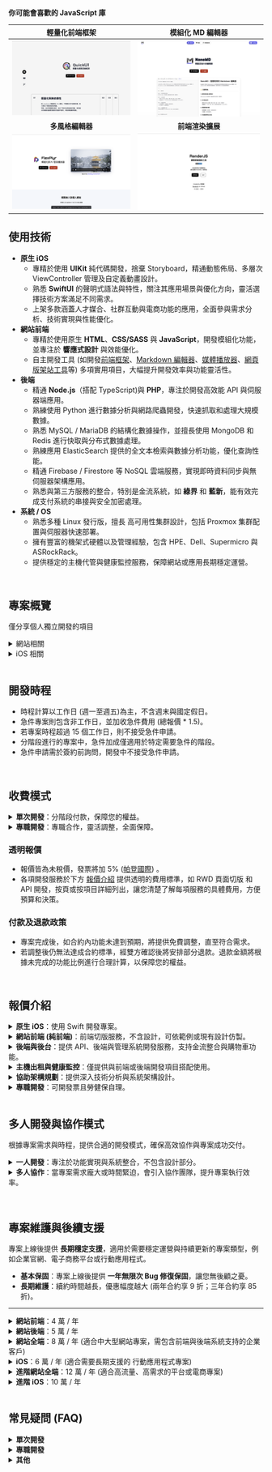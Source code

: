**你可能會喜歡的 JavaScript 庫**

| 輕量化前端框架 | 模組化 MD 編輯器 |
| :-: | :-: |
| [![](./image/QuickUI.png)](https://pardn.ltd/QuickUI) | [![](./image/NanoMD.png)](https://pardn.ltd/NanoMD) |
| **多風格編輯器** | **前端渲染擴展** |
| [![](./image/FlexPlyr.png)](https://pardn.ltd/FlexPlyr) |  [![](./image/RenderJS.png)](https://pardn.ltd/RenderJS) |

## 使用技術

- **原生 iOS**<br>
    - 專精於使用 **UIKit** 純代碼開發，捨棄 Storyboard，精通動態佈局、多層次 ViewController 管理及自定義動畫設計。
    - 熟悉 **SwiftUI** 的聲明式語法與特性，關注其應用場景與優化方向，靈活選擇技術方案滿足不同需求。
    - 上架多款涵蓋人才媒合、社群互動與電商功能的應用，全面參與需求分析、技術實現與性能優化。
- **網站前端**<br>
    - 專精於使用原生 **HTML**、**CSS/SASS** 與 **JavaScript**，開發模組化功能，並專注於 **響應式設計** 與效能優化。
    - 自主開發工具 (如開發[前端框架](https://github.com/pardnchiu/PDQuickUI)、[Markdown 編輯器](https://padn.ltd/PDMarkdownKit)、[媒體播放器](https://padn.ltd/FlexPlyr)、[網頁版架站工具](https://padn.ltd/website-builder)等) 多項實用項目，大幅提升開發效率與功能靈活性。
- **後端**<br>
    - 精通 **Node.js**（搭配 TypeScript)與 **PHP**，專注於開發高效能 API 與伺服器端應用。
    - 熟練使用 Python 進行數據分析與網路爬蟲開發，快速抓取和處理大規模數據。
    - 熟悉 MySQL / MariaDB 的結構化數據操作，並擅長使用 MongoDB 和 Redis 進行快取與分布式數據處理。
    - 熟練應用 ElasticSearch 提供的全文本檢索與數據分析功能，優化查詢性能。
    - 精通 Firebase / Firestore 等 NoSQL 雲端服務，實現即時資料同步與無伺服器架構應用。
    - 熟悉與第三方服務的整合，特別是金流系統，如 **綠界** 和 **藍新**，能有效完成支付系統的串接與安全加密處理。
- **系統 / OS**
    - 熟悉多種 Linux 發行版，擅長 高可用性集群設計，包括 Proxmox 集群配置與伺服器快速部署。
    - 擁有豐富的機架式硬體以及管理經驗，包含 HPE、Dell、Supermicro 與 ASRockRack。
    - 提供穩定的主機代管與健康監控服務，保障網站或應用長期穩定運營。

<br> 

## 專案概覽
僅分享個人獨立開發的項目

<details>
<summary>網站相關</summary>

| 名稱 | 類型 |
| :- | :- |
| [QuickUI<br>輕量化網站前端框架](https://pardn.ltd/QuickUI) | JavaScript 函式庫 | 
| [NanoMD<br>模組化 MD 編輯器](https://pardn.ltd/NanoMD) | JavaScript 函式庫 |
| [FlexPlyr<br>多風格播放器](https://pardn.ltd/FlexPlyr) | JavaScript 函式庫 |
| [PDRenderKit<br>前端渲染工具](https://github.com/pardnchiu/PDRenderKit) | JavaScript 函式庫 |
| [QuickComments<br>AI生成附註](https://marketplace.visualstudio.com/items?itemName=pardnchiu.quickcomments) | 
| [Pokemon Quest<br>寶可夢探險圖鑑](https://pardn.ltd/css-pokemon-quest) | CSS / SASS |
| [Website Builder<br>網頁版架站工具](https://padn.ltd/website-builder) | 網站前端 |
| [Web Template<br>純前端範例合輯](https://pardn.ltd/web-template) | 網站前端 |
| [Pane Desk<br>窗口管理](https://pardn.ltd/pane-desk) | 網站前端 |
| [PDPHP Async<br>依賴排序的非同步任務](https://github.com/pardnchiu/PDPHP-Async) | PHP 函式庫 |
| [PHP Blog<br>部落格範例](https://github.com/pardnchiu/php-blog) | 網站全端 |
| [JOBALL 找專家](https://joball.tw) | 媒合平台 |

</details>

<details>
<summary>iOS 相關</summary>
<br> 
    
| 名稱 | 類型 |
| :- | :- |
| [UI Reality<br>UI 設計實現合輯](https://github.com/pardnchiu/swift-UI-reality) | 範例 |
| [Firebase Messaging<br>即時訊息](https://github.com/pardnchiu/ios-firebase-messaging) | 範例 |
| [Moneybook<br>記帳軟體](https://github.com/pardnchiu/ios-moneybook) | 範例 |
| [PDPieVuew<br>圓餅圖](https://github.com/pardnchiu/swift-PDPieView) | Swift 函式庫 |
| [PDAttributed<br>文字擴展](https://github.com/pardnchiu/swift-PDAttributed) | Swift 函式庫 |
| [PDLayout<br>AutoLayout 擴展](https://github.com/pardnchiu/swift-PDLayout) | Swift 函式庫 |
| [Sakupin 釘選你的作品](https://joball.tw/photo/eaa32c96f620053cf442ad32258076b93ym) | 未發佈 |
| [JOBALL 接洽](https://appadvice.com/app/joball-e6-8e-a5-e6-b4-bd/1272878907.amp) | 已發布 |
| [NEEDS 開箱](https://appadvice.com/app/e9-96-8b-e7-ae-b1/1460355322.amp) | 已發佈 |

</details>

<br> 

## 開發時程

- 時程計算以工作日 (週一至週五)為主，不含週末與國定假日。
- 急件專案則包含非工作日，並加收急件費用 (總報價 * 1.5)。
- 若專案時程超過 15 個工作日，則不接受急件申請。
- 分階段進行的專案中，急件加成僅適用於特定需要急件的階段。
- 急件申請需於簽約前詢問，開發中不接受急件申請。

<br>

## 收費模式

<details>
<summary><b>單次開發</b>：分階段付款，保障您的權益。</summary> 
<br>

- **需求確認**<br>
    所有功能與介面需求須於簽約前確認，開發過程不提供邊設計邊開發。
- **需求變更**<br>
    需求變更或新增功能僅於專案完成並支付尾款後另行進行，需重新確認範疇與報價。
- **分階段付款**
    - **簽約：50%**<br>
        支付定金啟動開發。若兩次驗收未達需求 (以功能完成比例或確認範圍為依據)，可協議退款或提前解約。
    - **完成驗收：40%**<br>
        確保所有功能通過驗收並符合簽約需求後支付第二階段款項。
    - **部署上線：10%**<br>
        上線後穩定運行，7日內支付尾款。

</details>

<details>
<summary><b>專職開發</b>：專職合作，靈活調整，全面保障。</summary> 
<br>

- **同步設計**<br>
    簽約後立即啟動開發，無需等待設計敲定，同步參與設計流程，提供專業建議，提升效率。
- **需求調整**<br>
    功能變更可彈性調整，將評估對時程的影響，並提出調整建議，經雙方確認後執行。
- **付款模式：**
    - **簽約支付**<br>
        簽約時支付當月費用。若首月進度未達承諾，可協議退款或提前解約。
    - **付款週期**
        - **簽約 1-15 日**<br>
            隔月 15 日前支付次月費用。
        - **簽約 16-31 日**<br>
            次月 1 日前支付次月費用。

</details>

### 透明報價

- 報價皆為未稅價，發票將加 5% ([帕登國際](https://findbiz.nat.gov.tw/fts/query/QueryBar/queryInit.do?banNo=24924502))  。
- 各項開發服務於下方 [報價介紹](#plan) 提供透明的費用標準，如 RWD 頁面切版 和 API 開發，按頁或按項目詳細列出，讓您清楚了解每項服務的具體費用，方便預算和決策。

### 付款及退款政策

- 專案完成後，如合約內功能未達到預期，將提供免費調整，直至符合需求。
- 若調整後仍無法達成合約標準，經雙方確認後將安排部分退款。退款金額將根據未完成的功能比例進行合理計算，以保障您的權益。

<br>

<h2 id="plan">報價介紹</h2>

<details>
<summary><b>原生 iOS</b>：使用 Swift 開發專案。</summary> 
<br>

| 類型 | 時間 | 報價 |
| :- | :- | :- |
| 原生 iOS | 至少 20 個工作日 | 7 萬起 |

</details>

<details>
<summary><b>網站前端 (純前端)</b>：前端切版服務，不含設計，可依範例或現有設計仿製。</summary> 
<br>

- **範例**：可於 [LP ARCHIEVE](https://rdlp.jp/lp-archive/search) 或類似網站中搜尋範例，或提供在線網站的網址。
- **RWD**：所有頁面皆為響應式設計，適應各類設備。
- **附加服務**：
    - DNS 設定、網站代管 (可選)。
    - 免費 HTTPS 部署。
    - 贈送一年微型主機 (同專案不重複贈送)。

| 類型 | 時間 | 報價 |
| :- | :- | :- |
| RWD 切版 | 1 個工作日 / 頁 | 3 千起 / 頁 |
| 一頁式網站 | 3 - 5 個工作日 | 1 萬起 |
| 多頁式官網 | 5 - 15 個工作日 | 3 萬起 |
| 電商或社群 | 至少 20 個工作日 | 7 萬起 |

</details> 

<details>
<summary><b>後端與後台</b>：提供 API、後端與管理系統開發服務，支持金流整合與購物車功能。</summary> 
<br>

- **基本後台**：提供標準管理功能，支持資料操作與簡易報表。
- **客製化後台**：按需求設計高階模組 (如角色權限管理、數據分析)。
- **金流整合**：依需求整合第三方金流平台，提供交易記錄、退款處理與安全加密功能。
- **折扣**：前後端同步開發享 5,000 元折扣。 
- **主機**：贈送一年微型主機 (同專案不重複贈送)。
  
| 類型 | 時間 | 報價 |
| :- | :- | :- |
| API 開發 | 1 個工作日 / 項 | 2 千起 / 項 |
| 基本後台 | 至少 5 個工作日 | 2 萬起 |
| 基本後台 (含購物車或單一金流) | 至少 10 個工作日 | 3 萬起 |
| 基本後台 (含購物車與多種金流) | 至少 15 個工作日 | 4 萬起 |
| 客製化後台 | 至少 15 個工作日 | 5 萬起 |
| 客製化後台 (含購物車與多種金流) | 至少 20 個工作日 | 7 萬起 |

</details> 

<details>
<summary><b>主機出租與健康監控</b>：僅提供與前端或後端開發項目搭配使用。</summary> 
<br>

- **快速恢復**：1 小時內系統恢復，減少停機時間。
- **定期備份**：7 天內數據庫備份與 3 天內快照支持，保障數據安全。
- **健康監控**：24 小時健康監控，緊急情況提供 1-2 小時內技術支持，確保穩定運營。
- **技術轉移**：主機到期時協助數據轉移，確保平滑過渡。

| 類型 | 適用 | 報價 | 
| :- | :- | :- |
| 微型款 | 靜態網站 | 1 萬 / 年 (首年免費) |
| 基本款 | 部落格、官網 | 2 萬 / 年 |
| 進階款 | 社群、商城 | 4 萬 / 年 |

</details> 

<details>
<summary><b>協助架構規劃</b>：提供深入技術分析與系統架構設計。</summary> 
<br>

架構規劃與開發不會同時進行。若業主僅需初步架構設計後決定是否開發，可接受階段式合作。  
- **分析與規劃**：釐清業務需求，確定功能模組與系統目標。
- **架構與設計**：根據需求選擇開發框架或工具 (如 Node.js, Laravel)，並提供詳細技術報告。可依需求提供範例報告，讓業主清晰了解。
    - 設計高效的前端與 API 驅動的後端架構，提升系統擴展性與維護性。
    - 規劃資料庫結構，設計分區與索引策略，提升資料存取效率。
    - 制定雲端或本地部署方案，包含負載均衡、CDN、快取策略，優化系統效能。
    - 資料加密、權限管理與驗證機制，保障資料安全。
    - 定期資料備份方案，確保數據安全與可恢復性。
    - 執行系統效能測試，提供瓶頸分析與資源優化建議。
- **優化與擴展**：系統擴展性與長期效能優化策略。

| 類型 | 時間 | 報價 |
| :- | :- | :- |
| 協助架構規劃 | 至少 30 個工作日 | 9 萬起 |

</details> 

<details>
<summary><b>專職開發</b>：可開發票且勞健保自理。</summary> 
<br>

- **合約**：最少 3 個月一簽，最多半年一簽  
- **駐點**：台北、新北  
- 若需求量較少或變動頻繁，可提供更彈性的短期合作模式，具體細節可面議。

| 類型 | 全遠端 | 駐點 |
| :- | :- | :- |
| iOS | 7 萬起 / 月 | 9 萬起 / 月 |
| 純後端 | 7 萬起 / 月 | 9 萬起 / 月 |
| 網站全端 | 9 萬起 / 月 | 11 萬起 / 月 |

</details> 

<br>

## 多人開發與協作模式

根據專案需求與時程，提供合適的開發模式，確保高效協作與專案成功交付。

<details>
<summary><b>一人開發</b>：專注於功能實現與系統整合，不包含設計部分。</summary> 
<br>

需客戶提供 UI 設計稿 或 仿製參考對象，作為功能開發的視覺參考。

- iOS 原生開發<br>
  提供針對 iOS 平台的高效能原生功能開發。
- 網站全端開發<br>
  涵蓋前端與後端的功能開發與系統整合。

</details>

<details>
<summary><b>多人協作</b>：當專案需求龐大或時間緊迫，會引入協作團隊，提升專案執行效率。</summary> 
<br>

- 設計需求<br>
  協調專業設計師提供 UI/UX 設計，確保介面美觀實用，提升使用者體驗。
- Android 原生開發<br>
  專業開發人員加入，針對 Android 平台提供高效開發支持。
- 團隊開發加速<br>
  當專案需要同時進行 iOS、Android 與網站全端開發時，組建專業團隊協作，確保高品質交付並按時完成。

</details>

<br>

<br>

## 專案維護與後續支援

專案上線後提供 **長期穩定支援**，適用於需要穩定運營與持續更新的專案類型，例如企業官網、電子商務平台或行動應用程式。
    
- **基本保固**：專案上線後提供 **一年無限次 Bug 修復保固**，讓您無後顧之憂。
- **長期維護**：續約時間越長，優惠幅度越大 (兩年合約享 9 折；三年合約享 85 折)。

***

<details>
<summary><b>網站前端</b>：4 萬 / 年</summary> 
<br>

- Bug 修復：不限次數的頁面顯示問題或相容性修正。
- 新增功能：每年最多 3 項 (如按鈕動畫、簡易互動效果)。
- 效能優化：每半年一次 (如壓縮圖片、優化 CSS/JS)。
- 相容性調整：針對主要瀏覽器 (Chrome、Safari、Edge)版本更新進行適配。

</details>

<details>
<summary><b>網站後端</b>：5 萬 / 年</summary> 
<br>

- Bug 修復：不限次數 API 修正與後端邏輯調整。
- 新增功能：每年最多 3 項 (如新增簡單 API 或資料表)。
- 資料庫維護：每季度進行索引優化與冗餘清理。
- 伺服器維護：SSL 憑證續約、安全補丁更新。

</details>

<details>
<summary><b>網站全端</b>：8 萬 / 年 (適合中大型網站專案，需包含前端與後端系統支持的企業客戶)</summary> 
<br>

- Bug 修復：不限次數 (如頁面顯示問題、API 錯誤)。
- 新增功能：每年最多 4 項 (如新增頁面、簡單管理模組)。
- 效能優化：每季度一次全面優化 (前端載入速度、後端運算效率)。
- 安全強化：年度進行一次漏洞檢測與修補，保障數據安全。

</details>

<details>
<summary><b>iOS</b>：6 萬 / 年 (適合需要長期支援的 行動應用程式專案)</summary> 
<br>

- Bug 修復：不限次數 (如應用程式崩潰、功能錯誤)。
- 相容性更新：針對 iOS 新系統版本適配，更新 API 與功能模組。
- 新增功能：每年最多 3 項 (如新增按鈕或簡易列表功能)。
- 性能優化：年度進行啟動速度、資源使用分析與調整。

</details>

<details>
<summary><b>進階網站全端</b>：12 萬 / 年 (適合高流量、高需求的平台或電商專案)</summary> 
<br>

- 新增功能：每年最多 6 項 (如新增購物車模組、會員管理)。
- 安全檢測：每季度一次全面安全檢測，並提供詳細改進報告。
- 專業諮詢：每年進行技術策略會議，提供功能擴展建議與效能優化方案。
- 即時支援：7x24 緊急問題響應，1 小時內開始處理。

</details>

<details>
<summary><b>進階 iOS</b>：10 萬 / 年</summary> 
<br>

- 新增功能：每年最多 6 項 (如新增模組或頁面)。
- 安全檢測：每季度一次全面安全檢測，並提供詳細報告。
- 專業諮詢：年度技術討論與功能擴展建議。

</details>

<br>

## 常見疑問 (FAQ)

<details>
<summary><b>單次開發</b></summary> 
<br>

- **什麼是需求凍結？**<br>
    所有功能與介面需求需在簽約前明確，包括細節設計。簽約後將以確認的需求清單為準，不接受新增或修改。
  
- **如果有功能新增需求如何處理？**<br>
    若有新增需求，將在專案完成並支付尾款後，依據當時的需求緊急性與排程順序安排後續開發。
  
- **單次開發的驗收標準是什麼？**<br>
    驗收以合約中列出的功能與介面需求為標準，確保所有約定內容完全符合。

- **如果需要急件開發，是否可以應對？**<br>
    支持急件專案，但需視專案的當前工作量而定。急件開發需提前溝通並加收總報價 * 1.5 的急件費用。

- **是否支持分期付款？**<br>
    除了明確的分階段付款模式外，如需額外分期方案，需於簽約前協商。針對長期專案，可根據進度安排靈活的付款週期。

- **專案上線後發現重大功能缺失，如何處理？**<br>
    提供一年的無限次 Bug 修復保固。如功能缺失在合約範疇內，將免費補充實現；如屬新需求，需按流程重新評估與報價。

</details>

<details>
<summary><b>專職開發</b></summary> 
<br>

- **參與設計的範圍是什麼？**<br>
    會參與設計流程，針對需求提供專業建議，但不直接處理設計工作。設計最終版本由雙方確認後進行開發。
  
- **功能變更如何處理？**<br>
    功能變更可彈性調整，視影響範圍而定：小幅改動可直接實施，大幅變更需評估影響並協商延長天數和費用。
  
- **開發進度如何承諾？**<br>
    每月進度以里程碑形式約定，驗收標準為提交的功能是否符合當期開發計畫，確保進度可量化。
  
- **簽約接近月底，付款週期如何處理？**<br>
    若簽約接近月底，付款週期將按實際情況調整。例如月底簽約後，次月 1 日前支付次月費用，確保時間與付款一致。

- **專案開發期間的溝通流程是什麼？**<br>
    會在專案開始時確定一位專案負責人，並每週提供一次進度報告 (或根據客戶需求調整)。所有需求變更需經過書面確認，確保開發過程的透明與高效。

</details>

<details>
<summary><b>其他</b></summary> 
<br>

- **資料安全如何保障？**<br>
    採用 SSL/TLS 加密傳輸，所有客戶資料僅用於開發，交付後即刪除。

- **是否提供多語言支持？**<br>
    支持多語言開發，需於專案初期確定語言需求並報價。

- **技術支持是否包含培訓？**<br>
    一般技術支持僅針對系統維護與 Bug 修復。若需要使用培訓或功能演示，可以提供額外的付費服務。

- **Bug 修復是否包括第三方模組或插件的問題？**<br>
    維護服務僅針對開發的核心功能進行修復，若第三方插件問題影響系統，會提供解決建議，但不直接處理。

- **新增功能定義為什麼？**<br>
    新增功能僅限於合約中未包含的簡單功能，例如：新增按鈕、表單驗證、資料欄位，但不包括大型模組 (如電商系統或多語言支持)。

- **是否提供維護支援？**<br>
   專注於開發交付，並提供一年的無限 Bug 修復保固，保障專案完成後的穩定運行。<br>
   若需更新功能，需另行簽署包含新功能新增的保固合約，以確保開發服務的持續支持。
   
- **開發過程中的延遲如何處理？**<br>
   因雙方溝通或外部原因導致的延遲，需按實際情況協商，更新時程並重新確認進度與費用。
   
- **開發完成後的所有權歸誰？**<br>
   開發完成的程式碼與相關文檔將全數交付，所有權完全歸屬於客戶，並提供必要的交接說明。

</details>
